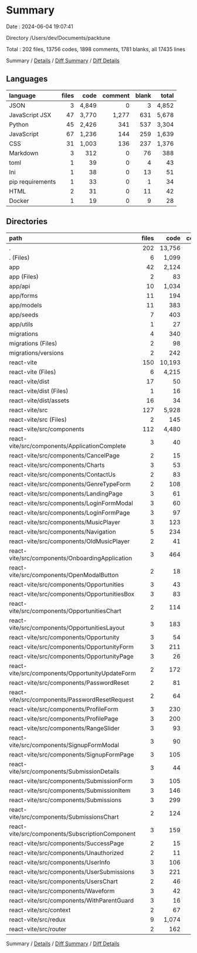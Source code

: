# Summary

Date : 2024-06-04 19:07:41

Directory /Users/dev/Documents/packtune

Total : 202 files,  13756 codes, 1898 comments, 1781 blanks, all 17435 lines

Summary / [Details](details.md) / [Diff Summary](diff.md) / [Diff Details](diff-details.md)

## Languages
| language | files | code | comment | blank | total |
| :--- | ---: | ---: | ---: | ---: | ---: |
| JSON | 3 | 4,849 | 0 | 3 | 4,852 |
| JavaScript JSX | 47 | 3,770 | 1,277 | 631 | 5,678 |
| Python | 45 | 2,426 | 341 | 537 | 3,304 |
| JavaScript | 67 | 1,236 | 144 | 259 | 1,639 |
| CSS | 31 | 1,003 | 136 | 237 | 1,376 |
| Markdown | 3 | 312 | 0 | 76 | 388 |
| toml | 1 | 39 | 0 | 4 | 43 |
| Ini | 1 | 38 | 0 | 13 | 51 |
| pip requirements | 1 | 33 | 0 | 1 | 34 |
| HTML | 2 | 31 | 0 | 11 | 42 |
| Docker | 1 | 19 | 0 | 9 | 28 |

## Directories
| path | files | code | comment | blank | total |
| :--- | ---: | ---: | ---: | ---: | ---: |
| . | 202 | 13,756 | 1,898 | 1,781 | 17,435 |
| . (Files) | 6 | 1,099 | 0 | 85 | 1,184 |
| app | 42 | 2,124 | 314 | 488 | 2,926 |
| app (Files) | 2 | 83 | 15 | 24 | 122 |
| app/api | 10 | 1,034 | 255 | 286 | 1,575 |
| app/forms | 11 | 194 | 13 | 39 | 246 |
| app/models | 11 | 383 | 19 | 82 | 484 |
| app/seeds | 7 | 403 | 12 | 52 | 467 |
| app/utils | 1 | 27 | 0 | 5 | 32 |
| migrations | 4 | 340 | 27 | 62 | 429 |
| migrations (Files) | 2 | 98 | 17 | 42 | 157 |
| migrations/versions | 2 | 242 | 10 | 20 | 272 |
| react-vite | 150 | 10,193 | 1,557 | 1,146 | 12,896 |
| react-vite (Files) | 6 | 4,215 | 1 | 16 | 4,232 |
| react-vite/dist | 17 | 50 | 80 | 22 | 152 |
| react-vite/dist (Files) | 1 | 16 | 0 | 6 | 22 |
| react-vite/dist/assets | 16 | 34 | 80 | 16 | 130 |
| react-vite/src | 127 | 5,928 | 1,476 | 1,108 | 8,512 |
| react-vite/src (Files) | 2 | 145 | 6 | 49 | 200 |
| react-vite/src/components | 112 | 4,480 | 1,401 | 885 | 6,766 |
| react-vite/src/components/ApplicationComplete | 3 | 40 | 0 | 12 | 52 |
| react-vite/src/components/CancelPage | 2 | 15 | 0 | 6 | 21 |
| react-vite/src/components/Charts | 3 | 53 | 1 | 10 | 64 |
| react-vite/src/components/ContactUs | 2 | 83 | 0 | 7 | 90 |
| react-vite/src/components/GenreTypeForm | 2 | 108 | 0 | 16 | 124 |
| react-vite/src/components/LandingPage | 3 | 61 | 2 | 21 | 84 |
| react-vite/src/components/LoginFormModal | 3 | 60 | 0 | 11 | 71 |
| react-vite/src/components/LoginFormPage | 3 | 97 | 0 | 16 | 113 |
| react-vite/src/components/MusicPlayer | 3 | 123 | 95 | 41 | 259 |
| react-vite/src/components/Navigation | 5 | 234 | 80 | 54 | 368 |
| react-vite/src/components/OldMusicPlayer | 2 | 41 | 3 | 7 | 51 |
| react-vite/src/components/OnboardingApplication | 3 | 464 | 308 | 74 | 846 |
| react-vite/src/components/OpenModalButton | 2 | 18 | 0 | 7 | 25 |
| react-vite/src/components/Opportunities | 3 | 43 | 2 | 11 | 56 |
| react-vite/src/components/OpportunitiesBox | 3 | 83 | 2 | 18 | 103 |
| react-vite/src/components/OpportunitiesChart | 2 | 114 | 110 | 32 | 256 |
| react-vite/src/components/OpportunitiesLayout | 3 | 183 | 117 | 48 | 348 |
| react-vite/src/components/Opportunity | 3 | 54 | 1 | 10 | 65 |
| react-vite/src/components/OpportunityForm | 3 | 211 | 4 | 29 | 244 |
| react-vite/src/components/OpportunityPage | 3 | 26 | 0 | 9 | 35 |
| react-vite/src/components/OpportunityUpdateForm | 2 | 172 | 2 | 17 | 191 |
| react-vite/src/components/PasswordReset | 2 | 81 | 1 | 8 | 90 |
| react-vite/src/components/PasswordResetRequest | 2 | 64 | 2 | 8 | 74 |
| react-vite/src/components/ProfileForm | 3 | 230 | 4 | 19 | 253 |
| react-vite/src/components/ProfilePage | 3 | 200 | 91 | 36 | 327 |
| react-vite/src/components/RangeSlider | 3 | 93 | 2 | 19 | 114 |
| react-vite/src/components/SignupFormModal | 3 | 90 | 0 | 11 | 101 |
| react-vite/src/components/SignupFormPage | 3 | 105 | 0 | 14 | 119 |
| react-vite/src/components/SubmissionDetails | 3 | 44 | 2 | 12 | 58 |
| react-vite/src/components/SubmissionForm | 3 | 105 | 177 | 33 | 315 |
| react-vite/src/components/SubmissionItem | 3 | 146 | 27 | 32 | 205 |
| react-vite/src/components/Submissions | 3 | 299 | 18 | 52 | 369 |
| react-vite/src/components/SubmissionsChart | 2 | 124 | 7 | 15 | 146 |
| react-vite/src/components/SubscriptionComponent | 3 | 159 | 60 | 40 | 259 |
| react-vite/src/components/SuccessPage | 2 | 15 | 0 | 6 | 21 |
| react-vite/src/components/Unauthorized | 2 | 11 | 0 | 4 | 15 |
| react-vite/src/components/UserInfo | 3 | 106 | 65 | 30 | 201 |
| react-vite/src/components/UserSubmissions | 3 | 221 | 216 | 61 | 498 |
| react-vite/src/components/UsersChart | 2 | 46 | 0 | 8 | 54 |
| react-vite/src/components/Waveform | 3 | 42 | 2 | 14 | 58 |
| react-vite/src/components/WithParentGuard | 3 | 16 | 0 | 7 | 23 |
| react-vite/src/context | 2 | 67 | 6 | 11 | 84 |
| react-vite/src/redux | 9 | 1,074 | 63 | 158 | 1,295 |
| react-vite/src/router | 2 | 162 | 0 | 5 | 167 |

Summary / [Details](details.md) / [Diff Summary](diff.md) / [Diff Details](diff-details.md)
